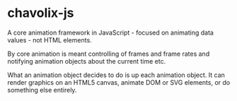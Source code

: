 # chavolix-js
A core animation framework in JavaScript - focused on animating data values - not HTML elements.

By core animation is meant controlling of frames and frame rates and notifying animation
objects about the current time etc. 

What an animation object decides to do is up each animation object. It can render graphics on an 
HTML5 canvas, animate DOM or SVG elements, or do something else entirely.

